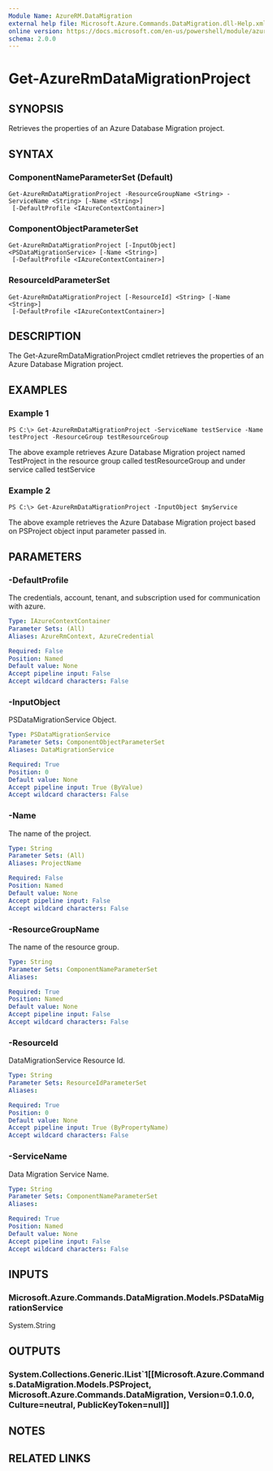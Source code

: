 ```yaml
---
Module Name: AzureRM.DataMigration
external help file: Microsoft.Azure.Commands.DataMigration.dll-Help.xml
online version: https://docs.microsoft.com/en-us/powershell/module/azurerm.datamigration/get-azurermdatamigrationproject
schema: 2.0.0
---
```


# Get-AzureRmDataMigrationProject

## SYNOPSIS
Retrieves the properties of an Azure Database Migration project.

## SYNTAX

### ComponentNameParameterSet (Default)
```
Get-AzureRmDataMigrationProject -ResourceGroupName <String> -ServiceName <String> [-Name <String>]
 [-DefaultProfile <IAzureContextContainer>]
```

### ComponentObjectParameterSet
```
Get-AzureRmDataMigrationProject [-InputObject] <PSDataMigrationService> [-Name <String>]
 [-DefaultProfile <IAzureContextContainer>]
```

### ResourceIdParameterSet
```
Get-AzureRmDataMigrationProject [-ResourceId] <String> [-Name <String>]
 [-DefaultProfile <IAzureContextContainer>]
```

## DESCRIPTION
The Get-AzureRmDataMigrationProject cmdlet retrieves the properties of an Azure Database Migration project.

## EXAMPLES

### Example 1
```
PS C:\> Get-AzureRmDataMigrationProject -ServiceName testService -Name testProject -ResourceGroup testResourceGroup
```

The above example retrieves  Azure Database Migration project named TestProject in the resource group called testResourceGroup and under service called testService

### Example 2
```
PS C:\> Get-AzureRmDataMigrationProject -InputObject $myService
```

The above example retrieves the  Azure Database Migration project based on PSProject object input parameter passed in. 


## PARAMETERS

### -DefaultProfile
The credentials, account, tenant, and subscription used for communication with azure.

```yaml
Type: IAzureContextContainer
Parameter Sets: (All)
Aliases: AzureRmContext, AzureCredential

Required: False
Position: Named
Default value: None
Accept pipeline input: False
Accept wildcard characters: False
```

### -InputObject
PSDataMigrationService Object.

```yaml
Type: PSDataMigrationService
Parameter Sets: ComponentObjectParameterSet
Aliases: DataMigrationService

Required: True
Position: 0
Default value: None
Accept pipeline input: True (ByValue)
Accept wildcard characters: False
```

### -Name
The name of the project.

```yaml
Type: String
Parameter Sets: (All)
Aliases: ProjectName

Required: False
Position: Named
Default value: None
Accept pipeline input: False
Accept wildcard characters: False
```

### -ResourceGroupName
The name of the resource group.

```yaml
Type: String
Parameter Sets: ComponentNameParameterSet
Aliases: 

Required: True
Position: Named
Default value: None
Accept pipeline input: False
Accept wildcard characters: False
```

### -ResourceId
DataMigrationService Resource Id.

```yaml
Type: String
Parameter Sets: ResourceIdParameterSet
Aliases: 

Required: True
Position: 0
Default value: None
Accept pipeline input: True (ByPropertyName)
Accept wildcard characters: False
```

### -ServiceName
Data Migration Service Name.

```yaml
Type: String
Parameter Sets: ComponentNameParameterSet
Aliases: 

Required: True
Position: Named
Default value: None
Accept pipeline input: False
Accept wildcard characters: False
```

## INPUTS

### Microsoft.Azure.Commands.DataMigration.Models.PSDataMigrationService
System.String


## OUTPUTS

### System.Collections.Generic.IList`1[[Microsoft.Azure.Commands.DataMigration.Models.PSProject, Microsoft.Azure.Commands.DataMigration, Version=0.1.0.0, Culture=neutral, PublicKeyToken=null]]


## NOTES

## RELATED LINKS